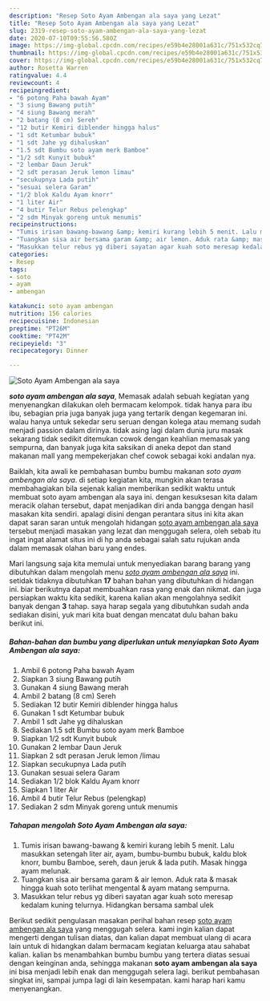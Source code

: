 ```yaml
---
description: "Resep Soto Ayam Ambengan ala saya yang Lezat"
title: "Resep Soto Ayam Ambengan ala saya yang Lezat"
slug: 2319-resep-soto-ayam-ambengan-ala-saya-yang-lezat
date: 2020-07-10T09:55:56.580Z
image: https://img-global.cpcdn.com/recipes/e59b4e28001a631c/751x532cq70/soto-ayam-ambengan-ala-saya-foto-resep-utama.jpg
thumbnail: https://img-global.cpcdn.com/recipes/e59b4e28001a631c/751x532cq70/soto-ayam-ambengan-ala-saya-foto-resep-utama.jpg
cover: https://img-global.cpcdn.com/recipes/e59b4e28001a631c/751x532cq70/soto-ayam-ambengan-ala-saya-foto-resep-utama.jpg
author: Rosetta Warren
ratingvalue: 4.4
reviewcount: 4
recipeingredient:
- "6 potong Paha bawah Ayam"
- "3 siung Bawang putih"
- "4 siung Bawang merah"
- "2 batang (8 cm) Sereh"
- "12 butir Kemiri diblender hingga halus"
- "1 sdt Ketumbar bubuk"
- "1 sdt Jahe yg dihaluskan"
- "1.5 sdt Bumbu soto ayam merk Bamboe"
- "1/2 sdt Kunyit bubuk"
- "2 lembar Daun Jeruk"
- "2 sdt perasan Jeruk lemon limau"
- "secukupnya Lada putih"
- "sesuai selera Garam"
- "1/2 blok Kaldu Ayam knorr"
- "1 liter Air"
- "4 butir Telur Rebus pelengkap"
- "2 sdm Minyak goreng untuk menumis"
recipeinstructions:
- "Tumis irisan bawang-bawang &amp; kemiri kurang lebih 5 menit. Lalu masukkan setengah liter air, ayam, bumbu-bumbu bubuk, kaldu blok knorr, bumbu Bamboe, sereh, daun jeruk &amp; lada putih. Masak hingga ayam melunak."
- "Tuangkan sisa air bersama garam &amp; air lemon. Aduk rata &amp; masak hingga kuah soto terlihat mengental &amp; ayam matang sempurna."
- "Masukkan telur rebus yg diberi sayatan agar kuah soto meresap kedalam kuning telurnya. Hidangkan bersama sambal ulek"
categories:
- Resep
tags:
- soto
- ayam
- ambengan

katakunci: soto ayam ambengan 
nutrition: 156 calories
recipecuisine: Indonesian
preptime: "PT26M"
cooktime: "PT42M"
recipeyield: "3"
recipecategory: Dinner

---
```



![Soto Ayam Ambengan ala saya](https://img-global.cpcdn.com/recipes/e59b4e28001a631c/751x532cq70/soto-ayam-ambengan-ala-saya-foto-resep-utama.jpg)

<b><i>soto ayam ambengan ala saya</i></b>, Memasak adalah sebuah kegiatan yang menyenangkan dilakukan oleh bermacam kelompok. tidak hanya para ibu ibu, sebagian pria juga banyak juga yang tertarik dengan kegemaran ini. walau hanya untuk sekedar seru seruan dengan kolega atau memang sudah menjadi passion dalam dirinya. tidak asing lagi dalam dunia juru masak sekarang tidak sedikit ditemukan cowok dengan keahlian memasak yang sempurna, dan banyak juga kita saksikan di aneka depot dan stand makanan mall yang mempekerjakan chef cowok sebagai koki andalan nya.



Baiklah, kita awali ke pembahasan bumbu bumbu makanan <i>soto ayam ambengan ala saya</i>. di setiap kegiatan kita, mungkin akan terasa membahagiakan bila sejenak kalian memberikan sedikit waktu untuk membuat soto ayam ambengan ala saya ini. dengan kesuksesan kita dalam meracik olahan tersebut, dapat menjadikan diri anda bangga dengan hasil masakan kita sendiri. apalagi disini dengan perantara situs ini kita akan dapat saran saran untuk mengolah hidangan <u>soto ayam ambengan ala saya</u> tersebut menjadi masakan yang lezat dan menggugah selera, oleh sebab itu ingat ingat alamat situs ini di hp anda sebagai salah satu rujukan anda dalam memasak olahan baru yang endes.


Mari langsung saja kita memulai untuk menyediakan barang barang yang dibutuhkan dalam mengolah menu <u><i>soto ayam ambengan ala saya</i></u> ini. setidak tidaknya dibutuhkan <b>17</b> bahan bahan yang dibutuhkan di hidangan ini. biar berikutnya dapat membuahkan rasa yang enak dan nikmat. dan juga persiapkan waktu kita sedikit, karena kalian akan mengolahnya sedikit banyak dengan <b>3</b> tahap. saya harap segala yang dibutuhkan sudah anda sediakan disini, yuk mari kita buat dengan mencatat dulu bahan baku berikut ini.

<!--inarticleads1-->

##### Bahan-bahan dan bumbu yang diperlukan untuk menyiapkan Soto Ayam Ambengan ala saya:

1. Ambil 6 potong Paha bawah Ayam
1. Siapkan 3 siung Bawang putih
1. Gunakan 4 siung Bawang merah
1. Ambil 2 batang (8 cm) Sereh
1. Sediakan 12 butir Kemiri diblender hingga halus
1. Gunakan 1 sdt Ketumbar bubuk
1. Ambil 1 sdt Jahe yg dihaluskan
1. Sediakan 1.5 sdt Bumbu soto ayam merk Bamboe
1. Siapkan 1/2 sdt Kunyit bubuk
1. Gunakan 2 lembar Daun Jeruk
1. Siapkan 2 sdt perasan Jeruk lemon /limau
1. Siapkan secukupnya Lada putih
1. Gunakan sesuai selera Garam
1. Sediakan 1/2 blok Kaldu Ayam knorr
1. Siapkan 1 liter Air
1. Ambil 4 butir Telur Rebus (pelengkap)
1. Sediakan 2 sdm Minyak goreng untuk menumis




<!--inarticleads2-->

##### Tahapan mengolah Soto Ayam Ambengan ala saya:

1. Tumis irisan bawang-bawang &amp; kemiri kurang lebih 5 menit. Lalu masukkan setengah liter air, ayam, bumbu-bumbu bubuk, kaldu blok knorr, bumbu Bamboe, sereh, daun jeruk &amp; lada putih. Masak hingga ayam melunak.
1. Tuangkan sisa air bersama garam &amp; air lemon. Aduk rata &amp; masak hingga kuah soto terlihat mengental &amp; ayam matang sempurna.
1. Masukkan telur rebus yg diberi sayatan agar kuah soto meresap kedalam kuning telurnya. Hidangkan bersama sambal ulek




Berikut sedikit pengulasan masakan perihal bahan resep <u>soto ayam ambengan ala saya</u> yang menggugah selera. kami ingin kalian dapat mengerti dengan tulisan diatas, dan kalian dapat membuat ulang di acara lain untuk di hidangkan dalam bermacam kegiatan keluarga atau sahabat kalian. kalian bs menambahkan bumbu bumbu yang tertera diatas sesuai dengan keinginan anda, sehingga makanan <b>soto ayam ambengan ala saya</b> ini bisa menjadi lebih enak dan menggugah selera lagi. berikut pembahasan singkat ini, sampai jumpa lagi di lain kesempatan. kami harap hari kamu menyenangkan.
